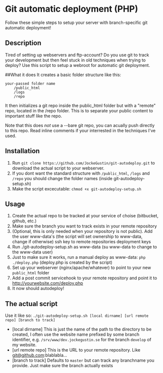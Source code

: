 # Git automatic deployment (PHP)

Follow these simple steps to setup your server with branch-specific git automatic deployment!

## Description
Tired of setting up webservers and ftp-account? Do you use git to track your development but then feel
stuck in old techniques when trying to deploy? Use this script to setup a webroot for automatic git deployment.

##What it does
It creates a basic folder structure like this:
```
your-passed folder name
	/public_html
	/logs
	/repo
```
It then initializes a git repo inside the public_html folder but with a "remote" repo, located in the /repo folder.
This is to separate your public content to important stuff like the repo.

Note that this does *not* use a --bare git repo, you can acually push directly to this repo. Read inline comments if your interrested in the techniques I've used.

## Installation
1. Run `git clone https://github.com/JockeGustin/git-autodeploy.git` to download the actual script to your webserver.
2. If you dont want the standard structure with `/public_html`, `/logs` and `/repo` you should change the folder names (inside git-autodeploy-setup.sh)
3. Make the script excecutable: `chmod +x git-autodeploy-setup.sh`

## Usage
1. Create the actual repo to be tracked at your service of choise (bitbucket, github, etc.)
2. Make sure the branch you want to track exists in your remote repository
3. (Optional, this is only needed when your repository is not public). Add the user www-data's (the script will set ownership to www-data, change if otherwise) ssh key to remote repositories deployment keys
4. Run ./git-autodeploy-setup.sh as www-data (su www-data to change to the www-data user)
5. Just to make sure it works, run a manual deploy as www-data: `php ./deploy.php` (deploy.php is created by the script)
6. Set up your webserver (nginx/apache/whatever) to point to your new `public_html` folder
7. Add a post commit servicehook to your remote repository and point it to http://yourwebsite.com/deploy.php
8. It now should autodeploy!

## The actual script
Use it like so: `./git-autodeploy-setup.sh [local dirname] [url remote repo] [branch to track]`
- [local dirname] This is just the name of the path to the directory to be created, I often use the website name prefixed by some branch identifier, e.g. `/srv/www/dev.jockegustin.se` for the branch `develop` of my website. 
- [url remote repo] This is the URL to your remote repository. Like git@github.com:blablabla...
- [branch to track] Defaults to `master` but can track any branchname you provide. Just make sure the branch actually exists

